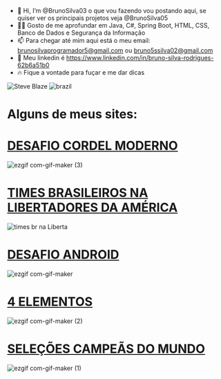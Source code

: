 - 👋 Hi, I’m @BrunoSilva03  o que vou fazendo vou postando aqui, se quiser ver os principais projetos veja @BrunoSilva05
-  👨‍💻 Gosto de me aprofundar em Java, C#, Spring Boot, HTML, CSS,  Banco de Dados e  Segurança da Informação
- 📫 Para chegar até mim aqui está o meu email: brunosilvaprogramador5@gmail.com ou bruno5ssilva02@gmail.com
- 🔵 Meu linkedin é  https://www.linkedin.com/in/bruno-silva-rodrigues-62b6a51b0
- 🔥 Fique a vontade para fuçar e me dar dicas
<!---
BrunoSilva03/BrunoSilva03 is a ✨ special ✨ repository because its `README.md` (this file) appears on your GitHub profile.
You can click the Preview link to take a look at your changes.
--->

![Steve Blaze](https://user-images.githubusercontent.com/78625466/204351102-c3df717f-2a6f-48d0-a3b6-5915d949ef4f.gif)
![brazil](https://user-images.githubusercontent.com/78625466/204351179-5e45803b-2b70-4918-96c1-b44726500c28.gif)

# Alguns de meus sites:

# [DESAFIO CORDEL MODERNO](https://brunosilva03.github.io/projeto-cordel/)
![ezgif com-gif-maker (3)](https://user-images.githubusercontent.com/78625466/218089415-ed741c1f-b819-467d-a2ff-55aca1948a58.gif)

# [TIMES BRASILEIROS NA LIBERTADORES DA AMÉRICA](https://brunosilva03.github.io/Times-BR-Na-Libertadores-da-America/)
![times br na Liberta](https://user-images.githubusercontent.com/78625466/218089378-ed012e66-c906-4074-8085-7af2779507f0.gif)

# [DESAFIO ANDROID](https://brunosilva03.github.io/desafio-android-v2/)
![ezgif com-gif-maker](https://user-images.githubusercontent.com/78625466/218092084-ca910bda-d0f5-4c23-9fa9-6f0aaac5f9b9.gif)



# [4 ELEMENTOS](https://brunosilva03.github.io/4Elementos-/)
![ezgif com-gif-maker (2)](https://user-images.githubusercontent.com/78625466/218089513-06470710-0db9-4309-a758-5ba0d1ae0df6.gif)

# [SELEÇÕES CAMPEÃS DO MUNDO](https://brunosilva03.github.io/Campeoes-Copa-do-Mundo/)
![ezgif com-gif-maker (1)](https://user-images.githubusercontent.com/78625466/218089531-a450a743-9b54-4187-ad2e-1bd452dce168.gif)

